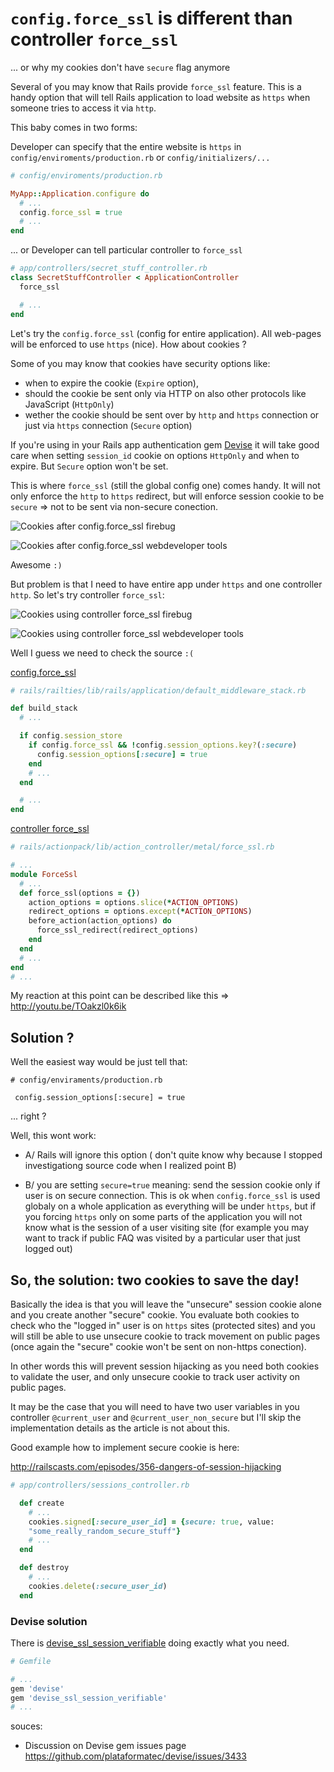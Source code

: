 # `config.force_ssl` is different than controller `force_ssl`

... or why my cookies don't have `secure` flag anymore

Several of you may know that Rails provide `force_ssl` feature. This is
a handy option that will tell Rails application to load website as
`https` when someone tries to access it  via `http`.

This baby comes in two forms:

Developer can specify that the entire website is `https` in
`config/enviroments/production.rb` or `config/initializers/...`

```ruby
# config/enviroments/production.rb

MyApp::Application.configure do
  # ...
  config.force_ssl = true
  # ...
end
```

... or Developer can tell particular controller to `force_ssl`

```ruby
# app/controllers/secret_stuff_controller.rb
class SecretStuffController < ApplicationController
  force_ssl

  # ...
end
```

Let's try the `config.force_ssl` (config for entire application).
All web-pages will be enforced to use `https` (nice).
How about cookies ?

Some of you may know that cookies have security options like:

* when to expire the cookie (`Expire` option),
* should the cookie be sent only via HTTP on also other protocols like JavaScript (`HttpOnly`)
* wether the cookie should be sent over by `http` and `https` connection
  or just via `https` connection (`Secure` option)

If you're using in your Rails app authentication gem [Devise](https://github.com/plataformatec/devise) 
it will take good care when setting `session_id` cookie on options
`HttpOnly` and  when to expire. But `Secure` option won't be set.

This is where `force_ssl` (still the global config one) comes handy. It will
not only enforce the `http` to `https` redirect, but will enforce
session cookie to be `secure` => not to be sent via non-secure
conection.

![Cookies after config.force_ssl firebug](https://raw.githubusercontent.com/equivalent/scrapbook2/master/assets/images/2015/cookies-after-config-force_ssl-firebug.png)

![Cookies after config.force_ssl webdeveloper tools](https://raw.githubusercontent.com/equivalent/scrapbook2/master/assets/images/2015/cookies-after-config-force_ssl-web-developer.png)

Awesome `:)`


But problem is that I need to have entire app under `https` and  one
controller `http`. So let's try controller `force_ssl`:


![Cookies using controller force_ssl firebug](https://raw.githubusercontent.com/equivalent/scrapbook2/master/assets/images/2015/cookies-using-controller-config-force_ssl-firebug.png)


![Cookies using controller force_ssl webdeveloper tools](https://raw.githubusercontent.com/equivalent/scrapbook2/master/assets/images/2015/cookies-using-controller-config-force_ssl-web-developer.png)


Well I guess we need to check the source `:(`

[config.force_ssl](https://github.com/rails/rails/blob/2d04bdd86fb4a9c69e1ca1ffe92188a9ca4f88c8/railties/lib/rails/application/default_middleware_stack.rb)

```ruby
# rails/railties/lib/rails/application/default_middleware_stack.rb

def build_stack
  # ...

  if config.session_store
    if config.force_ssl && !config.session_options.key?(:secure)
      config.session_options[:secure] = true
    end
    # ...
  end

  # ...
end
```

[controller force_ssl](https://github.com/rails/rails/blob/3d70f0740b26b0a137d7e6436f9909330f8ee888/actionpack/lib/action_controller/metal/force_ssl.rb)

```ruby
# rails/actionpack/lib/action_controller/metal/force_ssl.rb

# ...
module ForceSsl
  # ...
  def force_ssl(options = {})
    action_options = options.slice(*ACTION_OPTIONS)
    redirect_options = options.except(*ACTION_OPTIONS)
    before_action(action_options) do
      force_ssl_redirect(redirect_options)
    end
  end
  # ...
end
# ...
```

My reaction at this point can be described like this => http://youtu.be/TOakzl0k6ik

## Solution ?

Well the easiest way would be just tell that:

```
# config/enviraments/production.rb

 config.session_options[:secure] = true
```

... right ?

Well, this wont work:

* A/ Rails will ignore this option ( don't quite know why because I
  stopped investigationg source code when I realized point B)

* B/ you are setting `secure=true` meaning: send the session cookie only if user is on
  secure connection. This is ok when `config.force_ssl` is used globaly on a
  whole application as everything will be under `https`, but if you
  forcing `https` only on some parts of the application you will not know what is
  the session of a user visiting site (for example you may want to track if public
  FAQ was visited by a particular user that just logged out)

## So, the solution: two cookies to save the day!

Basically the idea is that you will leave the "unsecure" session cookie
alone and you create another "secure" cookie. You evaluate both cookies
to check who the "logged in" user is on `https` sites (protected sites) and you will
still be able to use unsecure cookie to track movement on public pages
(once again the "secure" cookie won't be sent on non-https conection).

In other words this will prevent session hijacking as you need both
cookies to validate the user, and only unsecure cookie to track user
activity on public pages.

It may be the case that you will need to have two user variables in you
controller `@current_user` and `@current_user_non_secure` but I'll skip
the implementation details as the article is not about this.

Good example how to implement secure cookie is here:

http://railscasts.com/episodes/356-dangers-of-session-hijacking

```ruby
# app/controllers/sessions_controller.rb

  def create
    # ...
    cookies.signed[:secure_user_id] = {secure: true, value:
    "some_really_random_secure_stuff"}
    # ...
  end

  def destroy
    # ...
    cookies.delete(:secure_user_id)
  end
```
### Devise solution 

There is [devise_ssl_session_verifiable](https://github.com/mobalean/devise_ssl_session_verifiable) doing exactly what you need.

```ruby
# Gemfile

# ...
gem 'devise'
gem 'devise_ssl_session_verifiable'
# ...
```

souces:

* Discussion on Devise gem issues page https://github.com/plataformatec/devise/issues/3433

